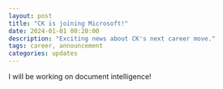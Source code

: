 ```yaml
---
layout: post
title: "CK is joining Microsoft!"
date: 2024-01-01 00:20:00
description: "Exciting news about CK's next career move."
tags: career, announcement
categories: updates
---
```


I will be working on document intelligence!